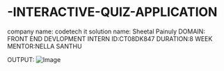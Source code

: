 # -INTERACTIVE-QUIZ-APPLICATION
 company name: codetech it solution
 name: Sheetal Painuly
 DOMAIN: FRONT END DEVLOPMENT
 INTERN ID:CT08DK847
 DURATION:8 WEEK
 MENTOR:NELLA SANTHU

  OUTPUT:
  ![Image](https://github.com/user-attachments/assets/957db3ed-089e-45f0-a535-33e367bd24a9)
